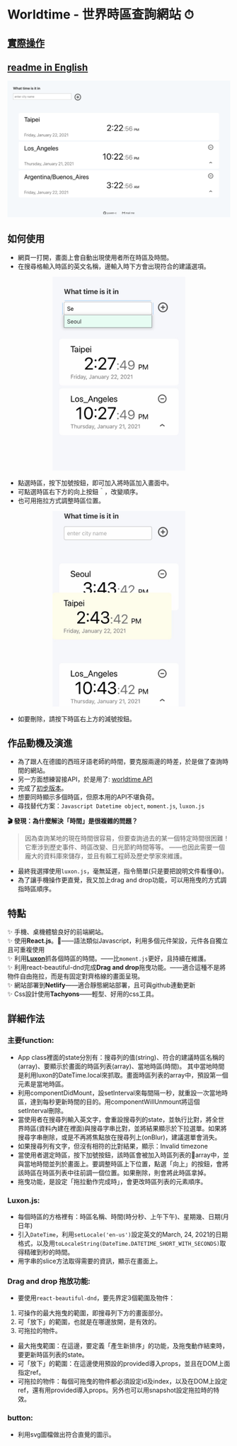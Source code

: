 # Worldtime - 世界時區查詢網站 ⏱
## [實際操作](yuwen-worldtime-luxon.netlify.app/)
## [readme in English](https://github.com/yuwen-c/worldtime-luxon/blob/master/README.md)

<div align="center">
  <img src="example/worldtime-luxon_screenshot.png" alt="worldtime-luxon screenshot" width="600px" />
  <br>
</div>

## 如何使用
- 網頁一打開，畫面上會自動出現使用者所在時區及時間。
- 在搜尋格輸入時區的英文名稱，邊輸入時下方會出現符合的建議選項。

<div align="center">
  <img src="example/worldtime-luxon_seoul.jpeg" alt="worldtime-luxon dropdown" width="300px" />
  <br>
</div>

- 點選時區，按下加號按鈕，即可加入將時區加入畫面中。
- 可點選時區右下方的向上按鈕＾，改變順序。
- 也可用拖拉方式調整時區位置。

<div align="center">
  <img src="example/worldtime-luxon_drag1.jpeg" alt="worldtime-luxon dropdown" width="300px" />
  <br>
</div>

- 如要刪除，請按下時區右上方的減號按鈕。

## 作品動機及演進
- 為了跟人在德國的西班牙語老師約時間，要克服兩邊的時差，於是做了查詢時間的網站。
- 另一方面想練習接API，於是用了: [worldtime API](http://worldtimeapi.org/)
- 完成了[初步版本](https://yuwen-c.github.io/worldtime/)。
- 想要同時顯示多個時區，但原本用的API不堪負荷。
- 尋找替代方案：```Javascript Datetime object```, ```moment.js```, ```luxon.js```
  
**🎬 發現：為什麼解決「時間」是很複雜的問題？**
> 因為查詢某地的現在時間很容易，但要查詢過去的某一個特定時間很困難！
> 它牽涉到歷史事件、時區改變、日光節約時間等等。
> ——也因此需要一個龐大的資料庫來儲存，並且有賴工程師及歷史學家來維護。
- 最終我選擇使用```luxon.js```，毫無延遲，指令簡單(只是要把說明文件看懂😅)。
- 為了讓手機操作更直覺，我又加上drag and drop功能，可以用拖曳的方式調指時區順序。


## 特點
✨ 手機、桌機體驗良好的前端網站。\
✨ 使用**React.js**。——語法類似Javascript，利用多個元件架設，元件各自獨立且可重複使用\
✨ 利用[**Luxon**](https://moment.github.io/luxon/)抓各個時區的時間。——比```moment.js```更好，且持續在維護。\
✨ 利用react-beautiful-dnd完成**Drag and drop**拖曳功能。——適合這種不是將物件自由拖拉，而是有固定對齊格線的畫面呈現。\
✨ 網站部署到**Netlify**——適合靜態網站部署，且可與github連動更新\
✨ Css設計使用**Tachyons**——輕型、好用的css工具。


## 詳細作法
### 主要function:
- App class裡面的state分別有：搜尋列的值(string)、符合的建議時區名稱的(array)、要顯示於畫面的時區列表(array)、當地時區(時間)。
其中當地時間是利用luxon的DateTime.local來抓取。畫面時區列表的array中，預設第一個元素是當地時區。
- 利用componentDidMount，設setInterval來每間隔一秒，就重設一次當地時區，達到每秒更新時間的目的。用componentWillUnmount將這個setInterval刪除。
- 當使用者在搜尋列輸入英文字，會重設搜尋列的state，並執行比對，將全世界時區(資料內建在裡面)與搜尋字串比對，並將結果顯示於下拉選單。如果將搜尋字串刪除，或是不再將焦點放在搜尋列上(onBlur)，建議選單會消失。
- 如果搜尋列有文字，但沒有相符的比對結果，顯示：Invalid timezone
- 當使用者選定時區，按下加號按鈕，該時區會被加入時區列表的array中，並與當地時間並列於畫面上。要調整時區上下位置，點選「向上」的按鈕，會將該時區在時區列表中往前調一個位置。如果刪除，則會將此時區拿掉。
- 拖曳功能，是設定「拖拉動作完成時」，會更改時區列表的元素順序。

### Luxon.js:
- 每個時區的方格裡有：時區名稱、時間(時分秒、上午下午)、星期幾、日期(月日年)
- 引入```DateTime```，利用```setLocale('en-us')```設定英文的March, 24, 2021的日期格式，以及用```toLocaleString(DateTime.DATETIME_SHORT_WITH_SECONDS)```取得精確到秒的時間。
- 用字串的slice方法取得需要的資訊，顯示在畫面上。

### Drag and drop 拖放功能:
- 要使用```react-beautiful-dnd```，要先界定3個範圍及物件：
1. 可操作的最大拖曳的範圍，即搜尋列下方的畫面部分。
2. 可「放下」的範圍，也就是在哪邊放開，是有效的。
3. 可拖拉的物件。
- 最大拖曳範圍：在這邊，要定義「產生新排序」的功能，及拖曳動作結束時，要更新時區列表的state。
- 可「放下」的範圍：在這邊使用預設的provided導入props，並且在DOM上面指定ref。
- 可拖拉的物件：每個可拖曳的物件都必須設定id及index，以及在DOM上設定ref，還有用provided導入props。另外也可以用snapshot設定拖拉時的特效。

### button:
- 利用svg圖檔做出符合直覺的圖示。

